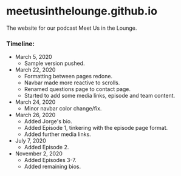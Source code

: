 # meetusinthelounge.github.io
The website for our podcast Meet Us in the Lounge.

### Timeline:
* March 5, 2020
    - Sample version pushed.
* March 22, 2020
    - Formatting between pages redone.
    - Navbar made more reactive to scrolls.
    - Renamed questions page to contact page.
    - Started to add some media links, episode and team content.
* March 24, 2020
    - Minor navbar color change/fix.
* March 26, 2020
    - Added Jorge's bio.
    - Added Episode 1, tinkering with the episode page format.
    - Added further media links.
* July 7, 2020
    - Added Episode 2.
* November 2, 2020
    - Added Episodes 3-7.
    - Added remaining bios.